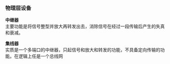 ### 物理层设备  

**中继器**  
主要功能是将信号整型并放大再转发出去，消除信号在经过一段传输后产生的失真和衰减。

**集线器**  
实质是一个多端口的中继器，只起信号和放大和转发的功能，不具备定向传输的功能。在逻辑上任是一个总线网